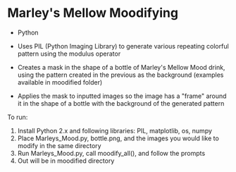 # Marley's Mellow Moodifying

* Python

* Uses PIL (Python Imaging Library) to generate various repeating colorful pattern using the modulus operator

* Creates a mask in the shape of a bottle of Marley's Mellow Mood drink, using the pattern created in the previous as the background (examples available in moodified folder)

* Applies the mask to inputted images so the image has a "frame" around it in the shape of a bottle with the background of the generated pattern

To run:
1. Install Python 2.x and following libraries: PIL, matplotlib, os, numpy
2. Place Marleys_Mood.py, bottle.png, and the images you would like to modify in the same directory
3. Run Marleys_Mood.py, call moodify_all(), and follow the prompts
4. Out will be in moodified directory